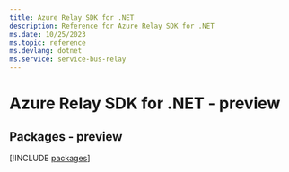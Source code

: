 ```yaml
---
title: Azure Relay SDK for .NET
description: Reference for Azure Relay SDK for .NET
ms.date: 10/25/2023
ms.topic: reference
ms.devlang: dotnet
ms.service: service-bus-relay
---
```

# Azure Relay SDK for .NET - preview
## Packages - preview
[!INCLUDE [packages](relay-index.md)]